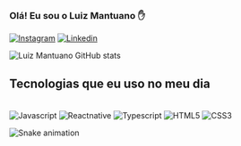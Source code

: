 
### Olá! Eu sou o Luiz Mantuano ✋

[![Instagram](https://img.shields.io/badge/Instagram-E4405F?style=for-the-badge&logo=instagram&logoColor=white)](https://www.instagram.com/luiz.mantuano/)
[![Linkedin](https://img.shields.io/badge/LinkedIn-0077B5?style=for-the-badge&logo=linkedin&logoColor=white)](https://www.linkedin.com/in/luiz-augusto-mantuano-2789b9204/)

![Luiz Mantuano GitHub stats](https://github-readme-stats.vercel.app/api?username=luizmantuano&show_icons=true&theme=dracula)

## Tecnologias que eu uso no meu dia

<div style="display: inline_block"><br/>
    <img align="center" alt="Javascript" src="https://img.shields.io/badge/JavaScript-F7DF1E?style=for-the-badge&logo=javascript&logoColor=black"/>
    <img align="center" alt="Reactnative" src="https://img.shields.io/badge/React_Native-20232A?style=for-the-badge&logo=react&logoColor=61DAFB"/>
    <img align="center" alt="Typescript" src="https://img.shields.io/badge/TypeScript-007ACC?style=for-the-badge&logo=typescript&logoColor=white"/>
    <img align="center" alt="HTML5" src="https://img.shields.io/badge/HTML5-E34F26?style=for-the-badge&logo=html5&logoColor=white"/>
     <img align="center" alt="CSS3" src="https://img.shields.io/badge/CSS3-1572B6?style=for-the-badge&logo=css3&logoColor=white"/>
</div>

![Snake animation](https://github.com/luizmantuano/luizmantuano/blob/output/github-contribution-grid-snake.svg)


